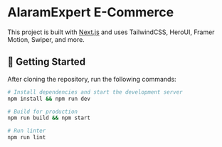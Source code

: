 # AlaramExpert E-Commerce

This project is built with [Next.js](https://nextjs.org) and uses TailwindCSS, HeroUI, Framer Motion, Swiper, and more.

## 🚀 Getting Started

After cloning the repository, run the following commands:

```bash
# Install dependencies and start the development server
npm install && npm run dev

# Build for production
npm run build && npm start

# Run linter
npm run lint
